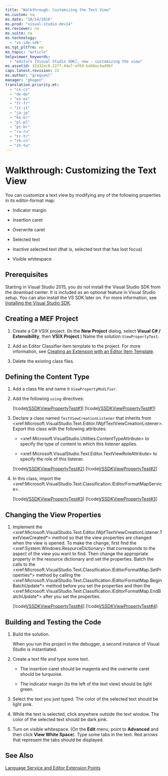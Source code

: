 ```yaml
---
title: "Walkthrough: Customizing the Text View"
ms.custom: na
ms.date: "10/14/2016"
ms.prod: "visual-studio-dev14"
ms.reviewer: na
ms.suite: na
ms.technology: 
  - "vs-ide-sdk"
ms.tgt_pltfrm: na
ms.topic: "article"
helpviewer_keywords: 
  - "editors [Visual Studio SDK], new - customizing the view"
ms.assetid: 32d32ac8-22ff-4de7-af69-bd46ec4ad9bf
caps.latest.revision: 22
ms.author: "gregvanl"
manager: "ghogen"
translation.priority.mt: 
  - "cs-cz"
  - "de-de"
  - "es-es"
  - "fr-fr"
  - "it-it"
  - "ja-jp"
  - "ko-kr"
  - "pl-pl"
  - "pt-br"
  - "ru-ru"
  - "tr-tr"
  - "zh-cn"
  - "zh-tw"
---
```

# Walkthrough: Customizing the Text View
You can customize a text view by modifying any of the following properties in its editor-format map:  
  
-   Indicator margin  
  
-   Insertion caret  
  
-   Overwrite caret  
  
-   Selected text  
  
-   Inactive selected text (that is, selected text that has lost focus)  
  
-   Visible whitespace  
  
## Prerequisites  
 Starting in Visual Studio 2015, you do not install the Visual Studio SDK from the download center. It is included as an optional feature in Visual Studio setup. You can also install the VS SDK later on. For more information, see [Installing the Visual Studio SDK](../extensibility/installing-the-visual-studio-sdk.md).  
  
## Creating a MEF Project  
  
1.  Create a C# VSIX project. (In the **New Project** dialog, select **Visual C# / Extensibility**, then **VSIX Project**.) Name the solution `ViewPropertyTest`.  
  
2.  Add an Editor Classifier item template to the project. For more information, see [Creating an Extension with an Editor Item Template](../extensibility/creating-an-extension-with-an-editor-item-template.md).  
  
3.  Delete the existing class files.  
  
## Defining the Content Type  
  
1.  Add a class file and name it `ViewPropertyModifier`.  
  
2.  Add the following `using` directives:  
  
     [!code[VSSDKViewPropertyTest#1](../extensibility/codesnippet/CSharp/walkthrough--customizing-the-text-view_1.cs)]
[!code[VSSDKViewPropertyTest#1](../extensibility/codesnippet/VisualBasic/walkthrough--customizing-the-text-view_1.vb)]  
  
3.  Declare a class named `TestViewCreationListener` that inherits from \<xref:Microsoft.VisualStudio.Text.Editor.IWpfTextViewCreationListener>. Export this class with the following attributes:  
  
    -   \<xref:Microsoft.VisualStudio.Utilities.ContentTypeAttribute> to specify the type of content to which this listener applies.  
  
    -   \<xref:Microsoft.VisualStudio.Text.Editor.TextViewRoleAttribute> to specify the role of this listener.  
  
     [!code[VSSDKViewPropertyTest#2](../extensibility/codesnippet/CSharp/walkthrough--customizing-the-text-view_2.cs)]
[!code[VSSDKViewPropertyTest#2](../extensibility/codesnippet/VisualBasic/walkthrough--customizing-the-text-view_2.vb)]  
  
4.  In this class, import the \<xref:Microsoft.VisualStudio.Text.Classification.IEditorFormatMapService>.  
  
     [!code[VSSDKViewPropertyTest#3](../extensibility/codesnippet/CSharp/walkthrough--customizing-the-text-view_3.cs)]
[!code[VSSDKViewPropertyTest#3](../extensibility/codesnippet/VisualBasic/walkthrough--customizing-the-text-view_3.vb)]  
  
## Changing the View Properties  
  
1.  Implement the \<xref:Microsoft.VisualStudio.Text.Editor.IWpfTextViewCreationListener.TextViewCreated*> method so that the view properties are changed when the view is opened. To make the change, first find the \<xref:System.Windows.ResourceDictionary> that corresponds to the aspect of the view you want to find. Then change the appropriate property in the resource dictionary and set the properties. Batch the calls to the \<xref:Microsoft.VisualStudio.Text.Classification.IEditorFormatMap.SetProperties*> method by calling the \<xref:Microsoft.VisualStudio.Text.Classification.IEditorFormatMap.BeginBatchUpdate*> method before you set the properties and then the \<xref:Microsoft.VisualStudio.Text.Classification.IEditorFormatMap.EndBatchUpdate*> after you set the properties.  
  
     [!code[VSSDKViewPropertyTest#4](../extensibility/codesnippet/CSharp/walkthrough--customizing-the-text-view_4.cs)]
[!code[VSSDKViewPropertyTest#4](../extensibility/codesnippet/VisualBasic/walkthrough--customizing-the-text-view_4.vb)]  
  
## Building and Testing the Code  
  
1.  Build the solution.  
  
     When you run this project in the debugger, a second instance of Visual Studio is instantiated.  
  
2.  Create a text file and type some text.  
  
    -   The insertion caret should be magenta and the overwrite caret should be turquoise.  
  
    -   The indicator margin (to the left of the text view) should be light green.  
  
3.  Select the text you just typed. The color of the selected text should be light pink.  
  
4.  While the text is selected, click anywhere outside the text window. The color of the selected text should be dark pink.  
  
5.  Turn on visible whitespace. (On the **Edit** menu, point to **Advanced** and then click **View White Space**). Type some tabs in the text. Red arrows that represent the tabs should be displayed.  
  
## See Also  
 [Language Service and Editor Extension Points](../extensibility/language-service-and-editor-extension-points.md)